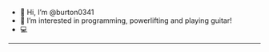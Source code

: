 - 👋 Hi, I’m @burton0341
- 👀 I’m interested in programming, powerlifting and playing guitar!
- 💻

---
<!---
burton0341/burton0341 is a ✨ special ✨ repository because its `README.md` (this file) appears on your GitHub profile.
You can click the Preview link to take a look at your changes.
--->
